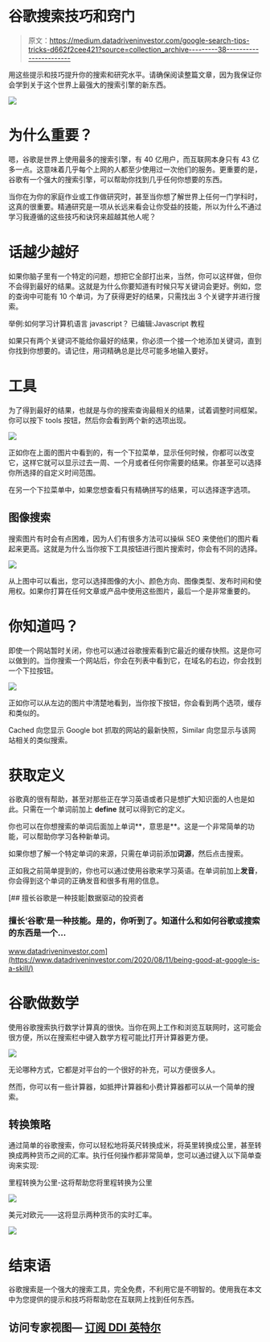 # 谷歌搜索技巧和窍门

> 原文：<https://medium.datadriveninvestor.com/google-search-tips-tricks-d662f2cee421?source=collection_archive---------38----------------------->

用这些提示和技巧提升你的搜索和研究水平。请确保阅读整篇文章，因为我保证你会学到关于这个世界上最强大的搜索引擎的新东西。

![](img/928e48c1f8edbcfa3b6ebef89c97a48d.png)

# 为什么重要？

嗯，谷歌是世界上使用最多的搜索引擎，有 40 亿用户，而互联网本身只有 43 亿多一点。这意味着几乎每个上网的人都至少使用过一次他们的服务。更重要的是，谷歌有一个强大的搜索引擎，可以帮助你找到几乎任何你想要的东西。

当你在为你的家庭作业或工作做研究时，甚至当你想了解世界上任何一门学科时，这真的很重要。精通研究是一项从长远来看会让你受益的技能，所以为什么不通过学习我遵循的这些技巧和诀窍来超越其他人呢？

# 话越少越好

如果你脑子里有一个特定的问题，想把它全部打出来，当然，你可以这样做，但你不会得到最好的结果。这就是为什么你要知道有时候只写关键词会更好。例如，您的查询中可能有 10 个单词，为了获得更好的结果，只需找出 3 个关键字并进行搜索。

举例:如何学习计算机语言 javascript？
已编辑:Javascript 教程

如果只有两个关键词不能给你最好的结果，你必须一个接一个地添加关键词，直到你找到你想要的。请记住，用词精确总是比尽可能多地输入要好。

# 工具

为了得到最好的结果，也就是与你的搜索查询最相关的结果，试着调整时间框架。你可以按下 tools 按钮，然后你会看到两个新的选项出现。

![](img/5bb7bd031329f69f14fb356b63dae65b.png)

正如你在上面的图片中看到的，有一个下拉菜单，显示任何时候，你都可以改变它，这样它就可以显示过去一周、一个月或者任何你需要的结果。你甚至可以选择你所选择的自定义时间范围。

在另一个下拉菜单中，如果您想查看只有精确拼写的结果，可以选择逐字选项。

## 图像搜索

搜索图片有时会有点困难，因为人们有很多方法可以操纵 SEO 来使他们的图片看起来更高。这就是为什么当你按下工具按钮进行图片搜索时，你会有不同的选择。

![](img/788e8d293fe70fa0afff447b762c5a73.png)

从上图中可以看出，您可以选择图像的大小、颜色方向、图像类型、发布时间和使用权。如果你打算在任何文章或产品中使用这些图片，最后一个是非常重要的。

# 你知道吗？

即使一个网站暂时关闭，你也可以通过谷歌搜索看到它最近的缓存快照。这是你可以做到的。当你搜索一个网站后，你会在列表中看到它，在域名的右边，你会找到一个下拉按钮。

![](img/cf95fc4694a4d75ff6e40d05461866e6.png)

正如你可以从左边的图片中清楚地看到，当你按下按钮，你会看到两个选项，缓存和类似的。

Cached 向您显示 Google bot 抓取的网站的最新快照，Similar 向您显示与该网站相关的类似搜索。

# 获取定义

谷歌真的很有帮助，甚至对那些正在学习英语或者只是想扩大知识面的人也是如此。只需在一个单词前加上 **define** 就可以得到它的定义。

你也可以在你想搜索的单词后面加上单词**，意思是**。这是一个非常简单的功能，可以帮助你学习各种新单词。

如果你想了解一个特定单词的来源，只需在单词前添加**词源**，然后点击搜索。

正如我之前简单提到的，你也可以通过使用谷歌来学习英语。在单词前加上**发音**，你会得到这个单词的正确发音和很多有用的信息。

[](https://www.datadriveninvestor.com/2020/08/11/being-good-at-google-is-a-skill/) [## 擅长谷歌是一种技能|数据驱动的投资者

### 擅长‘谷歌’是一种技能。是的，你听到了。知道什么和如何谷歌或搜索的东西是一个…

www.datadriveninvestor.com](https://www.datadriveninvestor.com/2020/08/11/being-good-at-google-is-a-skill/) 

# 谷歌做数学

使用谷歌搜索执行数学计算真的很快。当你在网上工作和浏览互联网时，这可能会很方便，所以在搜索栏中键入数学方程可能比打开计算器更方便。

![](img/749457d745ee09c27fc09f4931d1ffaa.png)

无论哪种方式，它都是对平台的一个很好的补充，可以方便很多人。

然而，你可以有一些计算器，如抵押计算器和小费计算器都可以从一个简单的搜索。

## 转换策略

通过简单的谷歌搜索，你可以轻松地将英尺转换成米，将英里转换成公里，甚至转换成两种货币之间的汇率。执行任何操作都非常简单，您可以通过键入以下简单查询来实现:

里程转换为公里-这将帮助您将里程转换为公里

![](img/5fdd69e92a80f80cca29590fbaaf0fa1.png)

美元对欧元——这将显示两种货币的实时汇率。

![](img/9726246cce15eee81bbc5b9c5085119d.png)

# 结束语

谷歌搜索是一个强大的搜索工具，完全免费，不利用它是不明智的。使用我在本文中为您提供的提示和技巧将帮助您在互联网上找到任何东西。

## 访问专家视图— [订阅 DDI 英特尔](https://datadriveninvestor.com/ddi-intel)